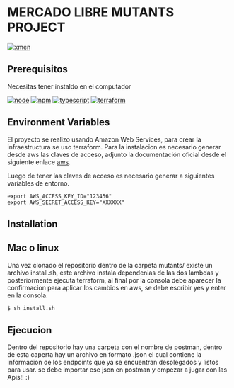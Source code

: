# MERCADO LIBRE MUTANTS PROJECT

[![xmen](https://assets.entrepreneur.com/content/3x2/2000/20160520193328-xmen.jpeg?width=700&crop=2:1)](https://www.terraform.io)


## Prerequisitos

Necesitas tener instaldo en el computador

[![node](https://img.shields.io/badge/node-v12.X-yellow.svg)](https://nodejs.org)
[![npm](https://img.shields.io/badge/npm-v6.13.X-red.svg)](https://www.npmjs.com/)
[![typescript](https://img.shields.io/npm/types/typescript)](https://www.typescriptlang.org/)
[![terraform](https://img.shields.io/badge/terraform%20-%235835CC.svg?&style=for-the-badge&logo=terraform&logoColor=white)](https://www.terraform.io)

## Environment Variables
El proyecto se realizo usando Amazon Web Services, para crear la infraestructura se uso terraform. Para la instalacion es necesario generar desde aws las claves de acceso, adjunto la documentación oficial desde el siguiente enlace [aws](https://docs.aws.amazon.com/powershell/latest/userguide/pstools-appendix-sign-up.html).

Luego de tener las claves de acceso es necesario generar a siguientes variables de entorno.

```shell script
export AWS_ACCESS_KEY_ID="123456"
export AWS_SECRET_ACCESS_KEY="XXXXXX"
```

## Installation
## Mac o linux
Una vez clonado el repositorio dentro de la carpeta mutants/ existe un archivo install.sh, este archivo 
instala dependenias de las dos lambdas y posteriormente ejecuta terraform, al final por la consola debe aparecer la confirmacion para aplicar los cambios en aws,  se debe escribir yes y enter en la consola.
```sh
$ sh install.sh
```
## Ejecucion
Dentro del repositorio hay una carpeta con el nombre de postman, dentro de esta caperta hay un archivo en formato .json el cual contiene la informacion de los endpoints que ya se encuentran desplegados y listos para usar. se debe importar ese json en postman y empezar a jugar con las Apis!!   :)